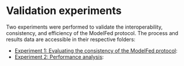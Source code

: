 # Validation experiments

Two experiments were performed to validate the interoperability, consistency, and efficiency of the ModelFed protocol.
The process and results data are accessible in their respective folders:

- [Experiment 1: Evaluating the consistency of the ModelFed protocol](exp_1_DPP_scenario/README.md):
- [Experiment 2: Performance analysis](exp_2_performance/README.md):
